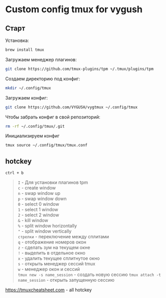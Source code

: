 # Custom config tmux for vygush
## Старт
Установка:
```bash
brew install tmux
```

Загружаем менеджер плагинов:
```bash
git clone https://github.com/tmux-plugins/tpm ~/.tmux/plugins/tpm
```

Создаем директорию под конфиг:
```bash
mkdir ~/.config/tmux
```

Загружаем конфиг:
```bash
git clone https://github.com/VYGUSH/vygtmux ~/.config/tmux
```

Чтобы забрать конфиг в свой репозиторий:
```bash
rm -rf ~/.config/tmux/.git
```

Инициализируем конфиг
```bash
tmux source ~/.config/tmux/tmux.conf
```


## hotckey 
`ctrl + b`
>`I` - Для установки плагинов tpm  
`c` - create window  
`n` - swap window up  
`p` - swap window down  
`0` - select 0 window  
`1` - select 1 window  
`2` - select 2 window  
`&` - kill window  
`%` - split window horizontally  
`"` - split window vertically  
`стрелки` - переключение между сплитами  
`q` - отображение номеров окон  
`z` - сделать зум на текущем окне  
`!` - выделить в отдельное окно  
`x` - удалить текущее сплитнутое окно  
`s` - открыть менеджер сессий tmux  
`w` - менеджер окон и сессий  
`tmux new -s name_session`   - создать новую сессию
`tmux attach -t name_session` - открыть запущенную сессию


https://tmuxcheatsheet.com - all hotckey
